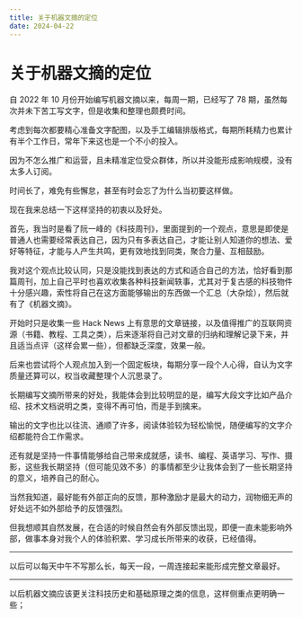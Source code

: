 ```yaml
---
title: 关于机器文摘的定位
date: 2024-04-22
---
```

# 关于机器文摘的定位

自 2022 年 10 月份开始编写机器文摘以来，每周一期，已经写了 78 期，虽然每次并未下苦工写文字，但是收集和整理也颇费时间。

考虑到每次都要精心准备文字配图，以及手工编辑排版格式，每期所耗精力也累计有半个工作日，常年下来这也是一个不小的投入。

因为不怎么推广和运营，且未精准定位受众群体，所以并没能形成影响规模，没有太多人订阅。

时间长了，难免有些懈怠，甚至有时会忘了为什么当初要这样做。

现在我来总结一下这样坚持的初衷以及好处。

首先，我当时是看了阮一峰的《科技周刊》，里面提到的一个观点，意思是即使是普通人也需要经常表达自己，因为只有多表达自己，才能让别人知道你的想法、爱好等特征，才能与人产生共鸣，更有效地找到同类，聚合力量、互相鼓励。

我对这个观点比较认同，只是没能找到表达的方式和适合自己的方法，恰好看到那篇周刊，加上自己平时也喜欢收集各种科技新闻轶事，尤其对于复古感的科技物件十分感兴趣，索性将自己在这方面能够输出的东西做一个汇总（大杂烩），然后就有了《机器文摘》。

开始时只是收集一些 Hack News 上有意思的文章链接，以及值得推广的互联网资源（书籍、教程、工具之类），后来逐渐将自己对文章的归纳和理解记录下来，并且适当点评（这样会累一些），但都缺乏深度，效果一般。

后来也尝试将个人观点加入到一个固定板块，每期分享一段个人心得，自认为文字质量还算可以，权当收藏整理个人沉思录了。

长期编写文摘所带来的好处，我能体会到比较明显的是，编写大段文字比如产品介绍、技术文档说明之类，变得不再可怕，而是手到擒来。

输出的文字也比以往流、通顺了许多，阅读体验较为轻松愉悦，随便编写的文字介绍都能符合工作需求。

还有就是坚持一件事情能够给自己带来成就感，读书、编程、英语学习、写作、摄影，这些我长期坚持（但可能见效不多）的事情都至少让我体会到了一些长期坚持的意义，培养自己的耐心。

当然我知道，最好能有外部正向的反馈，那种激励才是最大的动力，润物细无声的好处远不如外部给予的反馈强烈。

但我想顺其自然发展，在合适的时候自然会有外部反馈出现，即便一直未能影响外部，做事本身对我个人的体验积累、学习成长所带来的收获，已经值得。

------

以后可以每天中午不写那么长，每天一段，一周连接起来能形成完整文章最好。

------
 以后机器文摘应该更关注科技历史和基础原理之类的信息，这样侧重点更明确一些；